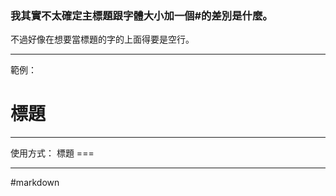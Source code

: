 
### 我其實不太確定主標題跟字體大小加一個\#的差別是什麼。
不過好像在想要當標題的字的上面得要是空行。

---

範例：

標題
===

---

使用方式：
標題
\=\=\=

---
#markdown  